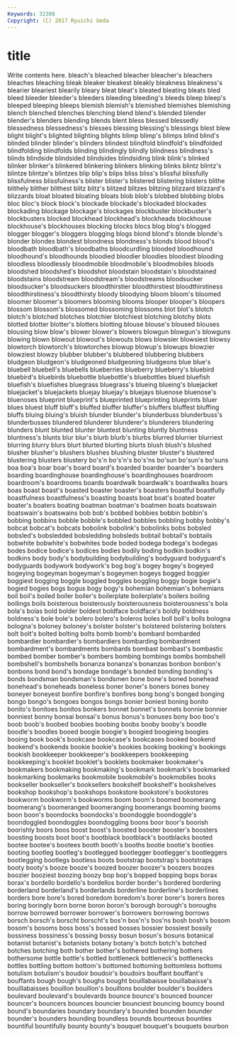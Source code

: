 ```yaml
---
Keywords: 32308 
Copyright: (C) 2017 Ryuichi Ueda
---
```


# title

Write contents here.
 bleach's bleached
bleacher bleacher's bleachers bleaches bleaching bleak bleaker bleakest bleakly bleakness
bleakness's blearier bleariest blearily bleary bleat bleat's bleated bleating bleats
bled bleed bleeder bleeder's bleeders bleeding bleeding's bleeds bleep bleep's
bleeped bleeping bleeps blemish blemish's blemished blemishes blemishing blench blenched
blenches blenching blend blend's blended blender blender's blenders blending blends
blent bless blessed blessedly blessedness blessedness's blesses blessing blessing's blessings
blest blew blight blight's blighted blighting blights blimp blimp's blimps
blind blind's blinded blinder blinder's blinders blindest blindfold blindfold's blindfolded
blindfolding blindfolds blinding blindingly blindly blindness blindness's blinds blindside blindsided
blindsides blindsiding blink blink's blinked blinker blinker's blinkered blinkering blinkers
blinking blinks blintz blintz's blintze blintze's blintzes blip blip's blips
bliss bliss's blissful blissfully blissfulness blissfulness's blister blister's blistered blistering
blisters blithe blithely blither blithest blitz blitz's blitzed blitzes blitzing
blizzard blizzard's blizzards bloat bloated bloating bloats blob blob's blobbed
blobbing blobs bloc bloc's block block's blockade blockade's blockaded blockades
blockading blockage blockage's blockages blockbuster blockbuster's blockbusters blocked blockhead blockhead's
blockheads blockhouse blockhouse's blockhouses blocking blocks blocs blog blog's blogged
blogger blogger's bloggers blogging blogs blond blond's blonde blonde's blonder
blondes blondest blondness blondness's blonds blood blood's bloodbath bloodbath's bloodbaths
bloodcurdling blooded bloodhound bloodhound's bloodhounds bloodied bloodier bloodies bloodiest blooding
bloodless bloodlessly bloodmobile bloodmobile's bloodmobiles bloods bloodshed bloodshed's bloodshot bloodstain
bloodstain's bloodstained bloodstains bloodstream bloodstream's bloodstreams bloodsucker bloodsucker's bloodsuckers bloodthirstier
bloodthirstiest bloodthirstiness bloodthirstiness's bloodthirsty bloody bloodying bloom bloom's bloomed bloomer
bloomer's bloomers blooming blooms blooper blooper's bloopers blossom blossom's blossomed
blossoming blossoms blot blot's blotch blotch's blotched blotches blotchier blotchiest
blotching blotchy blots blotted blotter blotter's blotters blotting blouse blouse's
bloused blouses blousing blow blow's blower blower's blowers blowgun blowgun's
blowguns blowing blown blowout blowout's blowouts blows blowsier blowsiest blowsy
blowtorch blowtorch's blowtorches blowup blowup's blowups blowzier blowziest blowzy blubber
blubber's blubbered blubbering blubbers bludgeon bludgeon's bludgeoned bludgeoning bludgeons blue
blue's bluebell bluebell's bluebells blueberries blueberry blueberry's bluebird bluebird's bluebirds
bluebottle bluebottle's bluebottles blued bluefish bluefish's bluefishes bluegrass bluegrass's blueing
blueing's bluejacket bluejacket's bluejackets bluejay bluejay's bluejays bluenose bluenose's bluenoses
blueprint blueprint's blueprinted blueprinting blueprints bluer blues bluest bluff bluff's
bluffed bluffer bluffer's bluffers bluffest bluffing bluffs bluing bluing's bluish
blunder blunder's blunderbuss blunderbuss's blunderbusses blundered blunderer blunderer's blunderers blundering
blunders blunt blunted blunter bluntest blunting bluntly bluntness bluntness's blunts
blur blur's blurb blurb's blurbs blurred blurrier blurriest blurring blurry
blurs blurt blurted blurting blurts blush blush's blushed blusher blusher's
blushers blushes blushing bluster bluster's blustered blustering blusters blustery bo's'n
bo's'n's bo's'ns bo'sun bo'sun's bo'suns boa boa's boar boar's board
board's boarded boarder boarder's boarders boarding boardinghouse boardinghouse's boardinghouses boardroom
boardroom's boardrooms boards boardwalk boardwalk's boardwalks boars boas boast boast's
boasted boaster boaster's boasters boastful boastfully boastfulness boastfulness's boasting boasts
boat boat's boated boater boater's boaters boating boatman boatman's boatmen
boats boatswain boatswain's boatswains bob bob's bobbed bobbies bobbin bobbin's
bobbing bobbins bobble bobble's bobbled bobbles bobbling bobby bobby's bobcat
bobcat's bobcats bobolink bobolink's bobolinks bobs bobsled bobsled's bobsledded bobsledding
bobsleds bobtail bobtail's bobtails bobwhite bobwhite's bobwhites bode boded bodega
bodega's bodegas bodes bodice bodice's bodices bodies bodily boding bodkin
bodkin's bodkins body body's bodybuilding bodybuilding's bodyguard bodyguard's bodyguards bodywork
bodywork's bog bog's bogey bogey's bogeyed bogeying bogeyman bogeyman's bogeymen
bogeys bogged boggier boggiest bogging boggle boggled boggles boggling boggy
bogie bogie's bogied bogies bogs bogus bogy bogy's bohemian bohemian's
bohemians boil boil's boiled boiler boiler's boilerplate boilerplate's boilers boiling
boilings boils boisterous boisterously boisterousness boisterousness's bola bola's bolas bold
bolder boldest boldface boldface's boldly boldness boldness's bole bole's bolero
bolero's boleros boles boll boll's bolls bologna bologna's boloney boloney's
bolster bolster's bolstered bolstering bolsters bolt bolt's bolted bolting bolts
bomb bomb's bombard bombarded bombardier bombardier's bombardiers bombarding bombardment bombardment's
bombardments bombards bombast bombast's bombastic bombed bomber bomber's bombers bombing
bombings bombs bombshell bombshell's bombshells bonanza bonanza's bonanzas bonbon bonbon's
bonbons bond bond's bondage bondage's bonded bonding bonding's bonds bondsman
bondsman's bondsmen bone bone's boned bonehead bonehead's boneheads boneless boner
boner's boners bones boney boneyer boneyest bonfire bonfire's bonfires bong
bong's bonged bonging bongo bongo's bongoes bongos bongs bonier boniest
boning bonito bonito's bonitoes bonitos bonkers bonnet bonnet's bonnets bonnie
bonnier bonniest bonny bonsai bonsai's bonus bonus's bonuses bony boo
boo's boob boob's boobed boobies boobing boobs booby booby's boodle
boodle's boodles booed boogie boogie's boogied boogieing boogies booing book
book's bookcase bookcase's bookcases booked bookend bookend's bookends bookie bookie's
bookies booking booking's bookings bookish bookkeeper bookkeeper's bookkeepers bookkeeping bookkeeping's
booklet booklet's booklets bookmaker bookmaker's bookmakers bookmaking bookmaking's bookmark bookmark's
bookmarked bookmarking bookmarks bookmobile bookmobile's bookmobiles books bookseller bookseller's booksellers
bookshelf bookshelf's bookshelves bookshop bookshop's bookshops bookstore bookstore's bookstores bookworm
bookworm's bookworms boom boom's boomed boomerang boomerang's boomeranged boomeranging boomerangs
booming booms boon boon's boondocks boondocks's boondoggle boondoggle's boondoggled boondoggles
boondoggling boons boor boor's boorish boorishly boors boos boost boost's
boosted booster booster's boosters boosting boosts boot boot's bootblack bootblack's
bootblacks booted bootee bootee's bootees booth booth's booths bootie bootie's
booties booting bootleg bootleg's bootlegged bootlegger bootlegger's bootleggers bootlegging bootlegs
bootless boots bootstrap bootstrap's bootstraps booty booty's booze booze's boozed
boozer boozer's boozers boozes boozier booziest boozing boozy bop bop's
bopped bopping bops borax borax's bordello bordello's bordellos border border's
bordered bordering borderland borderland's borderlands borderline borderline's borderlines borders bore
bore's bored boredom boredom's borer borer's borers bores boring boringly
born borne boron boron's borough borough's boroughs borrow borrowed borrower
borrower's borrowers borrowing borrows borsch borsch's borscht borscht's bos'n bos'n's
bos'ns bosh bosh's bosom bosom's bosoms boss boss's bossed bosses
bossier bossiest bossily bossiness bossiness's bossing bossy bosun bosun's bosuns
botanical botanist botanist's botanists botany botany's botch botch's botched botches
botching both bother bother's bothered bothering bothers bothersome bottle bottle's
bottled bottleneck bottleneck's bottlenecks bottles bottling bottom bottom's bottomed bottoming
bottomless bottoms botulism botulism's boudoir boudoir's boudoirs bouffant bouffant's bouffants
bough bough's boughs bought bouillabaisse bouillabaisse's bouillabaisses bouillon bouillon's bouillons
boulder boulder's boulders boulevard boulevard's boulevards bounce bounce's bounced bouncer
bouncer's bouncers bounces bouncier bounciest bouncing bouncy bound bound's boundaries
boundary boundary's bounded bounden bounder bounder's bounders bounding boundless bounds
bounteous bounties bountiful bountifully bounty bounty's bouquet bouquet's bouquets bourbon
